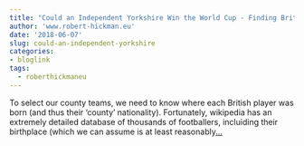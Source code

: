 ```yaml
---
title: "Could an Independent Yorkshire Win the World Cup - Finding British Player's Birthplaces"
author: 'www.robert-hickman.eu'
date: '2018-06-07'
slug: could-an-independent-yorkshire
categories:
- bloglink
tags:
  - roberthickmaneu
---
```


To select our county teams, we need to know where each British player was born (and thus their ‘county’ nationality). Fortunately, wikipedia has an extremely detailed database of thousands of footballers, incluiding their birthplace (which we can assume is at least reasonably[... <i class="fas fa-external-link-alt"></i>](http://www.robert-hickman.eu/post/yorkshire_world_cup_3/)

